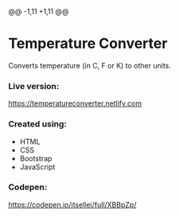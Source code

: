 @@ -1,11 +1,11 @@
# Temperature Converter
Converts temperature (in C, F or K) to other units.

### Live version: ###
https://temperatureconverter.netlify.com

### Created using: ###
- HTML
- CSS
- Bootstrap
- JavaScript

### Codepen: ###
https://codepen.io/itsellej/full/XBBpZp/